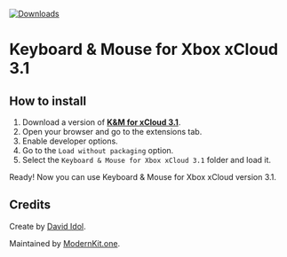 [![Downloads](https://img.shields.io/github/downloads/KaioHSG/keyboard-mouse-for-xbox-xcloud-3.1/legacy/total)](https://github.com/KaioHSG/keyboard-mouse-for-xbox-xcloud-3.1/releases/legacy)
 
# Keyboard & Mouse for Xbox xCloud 3.1

## How to install

1. Download a version of [**K&M for xCloud 3.1**](https://github.com/KaioHSG/keyboard-mouse-for-xbox-xcloud-3.1/releases/legacy).
2. Open your browser and go to the extensions tab.
3. Enable developer options.
4. Go to the `Load without packaging` option.
5. Select the `Keyboard & Mouse for Xbox xCloud 3.1` folder and load it.

Ready! Now you can use Keyboard & Mouse for Xbox xCloud version 3.1.

## Credits

Create by [David Idol](https://github.com/idolize).

Maintained by [ModernKit.one](https://github.com/ModernKit).
